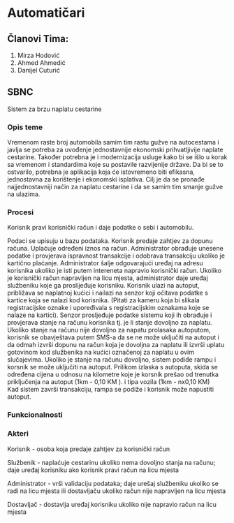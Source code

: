 # Automatičari
## Članovi Tima:

1. Mirza Hodović
2. Ahmed Ahmedić
3. Danijel Cuturić

## SBNC
Sistem za brzu naplatu cestarine 

### Opis teme
Vremenom raste broj automobila samim tim rastu gužve na autocestama i javlja se potreba za uvođenje jednostavnije ekonomski prihvatljivije naplate cestarine. Također potrebna je i modernizacija usluge kako bi se išlo u korak sa vremenom i standardima koje su postavile razvijenije države. Da bi se to ostvarilo, potrebna je aplikacija koja će istovremeno biti efikasna,  jednostavna za korištenje i ekonomski isplativa. Cilj je da se pronađe najjednostavniji način za naplatu  cestarine i da se samim tim smanje gužve na ulazima.


### Procesi

Korisnik pravi korisnički račun i daje podatke o sebi i automobilu.

Podaci se upisuju u bazu podataka.
Korisnik predaje zahtjev za dopunu računa.
Uplaćuje određeni iznos na račun.
Administrator obrađuje unesene podatke i provjerava ispravnost transakcije i odobrava   transakciju ukoliko je kartično plaćanje.
Administrator šalje odgovarajući uređaj na adresu korisnika ukoliko je isti putem intereneta napravio korisnički račun. Ukoliko je korisnički račun napravljen na licu mjesta, administrator daje uređaj službeniku koje ga proslijeđuje korisniku.
Korisnik ulazi na autoput, približava se naplatnoj kućici i nailazi na senzor koji očitava podatke s kartice koja se nalazi kod korisnika.
(Pitati za kameru koja bi slikala registracijske oznake i upoređivala s registracijskim oznakama koje se nalaze na kartici).
Senzor prosljeđuje podatke sistemu koji ih obrađuje i provjerava stanje na računu korisnika tj. je li stanje dovoljno za naplatu.
Ukoliko stanje na računu nije dovoljno za napatu prolasaka autoputom, korisnik se obavještava putem SMS-a da se ne može uključiti na autoput i da odmah izvrši dopunu na račun koja je dovoljna za naplatu ili izvrši uplatu gotovinom kod službenika na kućici označenoj za naplatu u ovim slučajevima.
Ukoliko je stanje na računu dovoljno, sistem podiđe rampu i korsnik se može uključiti na autoput.
Prilikom izlaska s autoputa, skida se određena cijena u odnosu na kilometre koje je korsnik prešao od trenutka priključenja na autoput (1km - 0,10 KM ). i tipa vozila (1km - nx0,10 KM)  
Kad sistem završi transakciju, rampa se podiže i korisnik može napustiti autoput.  
 
 
### Funkcionalnosti





### Akteri


Korisnik - osoba koja predaje zahtjev za korisnički račun

Službenik - naplaćuje cestarinu ukoliko nema dovoljno stanja na računu; daje uređaj korisniku ako korisnik pravi račun na licu mjesta

Administrator - vrši validaciju podataka; daje urešaj službeniku ukoliko se radi na licu mjesta ili dostavljaču ukoliko račun nije napravljen na licu mjesta

Dostavljač - dostavlja uređaj korisniku ukoliko nije napravio račun na licu mjesta
